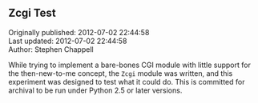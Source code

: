 ## Zcgi Test  
Originally published: 2012-07-02 22:44:58  
Last updated: 2012-07-02 22:44:58  
Author: Stephen Chappell  
  
While trying to implement a bare-bones CGI module with little support for the then-new-to-me concept, the `Zcgi` module was written, and this experiment was designed to test what it could do. This is committed for archival to be run under Python 2.5 or later versions.